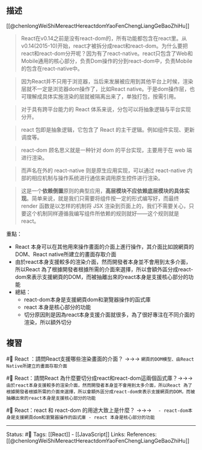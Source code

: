 ## 描述
[[@chenlongWeiShiMereactHereactdomYaoFenChengLiangGeBaoZhiHu]]
> React在v0.14之前是没有react-dom的，所有功能都包含在react里。从v0.14(2015-10)开始，react才被拆分成react和react-dom。为什么要把react和react-dom分开呢？因为有了react-native。react只包含了Web和Mobile通用的核心部分，负责Dom操作的分到react-dom中，负责Mobile的包含在react-native中。


> 因为React并不只用于浏览器，当后来发展被应用到其他平台上时候，渲染层就不一定是浏览器dom操作了，比如React native。于是dom操作层，也可理解成具体实施渲染的层就被隔离出来了，单独打包，按需引用。


> 对于具有跨平台能力的 React 体系来说，分包可以将抽象逻辑与平台实现分开。

> react 包即是抽象逻辑，它包含了 React 的主干逻辑。例如组件实现、更新调度等。

> react-dom 顾名思义就是一种针对 dom 的平台实现，主要用于在 web 端进行渲染。

> 而声名在外的 react-native 则是原生应用实现，可以通过 react-native 内部的相应机制与操作系统进行通信来调用原生控件进行渲染。

> 这是一个**依赖倒置**原则的典型应用，**高层模块不应依赖底层模块的具体实现**。简单来说，就是我们只需要将组件按一定的形式编写好，而最终 render 函数是以怎样的机制将 JSX 渲染到页面上的，我们不需要关心，只要这个机制同样遵循我编写组件所依赖的规则就好——这个规则就是 react。


重點：
- React 本身可以在其他用來操作畫面的介面上進行操作，其介面比如說網頁的DOM、React native所建立的畫面存取介面
- 由於react本身支援較多的渲染介面，然而開發者本身並不會用到太多介面，所以React 為了根據開發者根據所需的介面來選擇，所以會額外區分成react-dom來表示支援網頁的DOM，而被抽離出來的react本身是支援核心部分的功能
- 總結：
	- react-dom本身是支援網頁dom和瀏覽器操作的函式庫
	- react 本身是核心部分的功能
	- 切分原因則是因為react本身支援介面就很多，為了很好專注在不同介面的渲染，所以額外切分


## 複習
#🧠 React ：請問React支援哪些渲染畫面的介面？ ->->-> `網頁的DOM模型、由React Native所建立的畫面存取介面`
<!--SR:!2022-11-27,70,250-->

#🧠 React：請問React 為什麼要切分成react和react-dom這兩個函式庫？->->-> `由於react本身支援較多的渲染介面，然而開發者本身並不會用到太多介面，所以React 為了根據開發者根據所需的介面來選擇，所以會額外區分成react-dom來表示支援網頁的DOM，而被抽離出來的react本身是支援核心部分的功能`
<!--SR:!2023-04-01,143,250-->


#🧠 React：react 和 react-dom 的用途大致上是什麼？ ->->-> `	- react-dom本身是支援網頁dom和瀏覽器操作的函式庫 - react 本身是核心部分的功能`
<!--SR:!2022-11-30,72,250-->

---
Status: #🌱 
Tags:
[[React]] - [[JavaScript]]
Links:
References:
[[@chenlongWeiShiMereactHereactdomYaoFenChengLiangGeBaoZhiHu]]